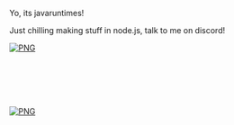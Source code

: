 Yo, its javaruntimes!

<label>Just chilling making stuff in node.js, talk to me on discord!</label>

[<img align="center" alt="PNG" src="https://i.ibb.co/XDHQRXF/image-2022-06-29-185627215.png"/>]()

</br>
</br>
</br>
</br>

[<img align="center" alt="PNG" src="http://invidget.switchblade.xyz/BnRqXdzyHw"/>]()
